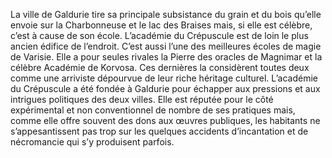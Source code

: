 La ville de Galdurie tire sa principale subsistance du grain et du bois qu’elle envoie sur la Charbonneuse et le lac des Braises mais, si elle est célèbre, c’est à cause de son école. L’académie du Crépuscule est de loin le plus ancien édifice de l’endroit. C’est aussi l’une des meilleures écoles de magie de Varisie. Elle a pour seules rivales la Pierre des oracles de Magnimar et la célèbre Académie de Korvosa. Ces dernières la considèrent toutes deux comme une arriviste dépourvue de leur riche héritage culturel. L’académie du Crépuscule a été fondée à Galdurie pour échapper aux pressions et aux intrigues politiques des deux villes. Elle est réputée pour le côté expérimental et non conventionnel de nombre de ses pratiques mais, comme elle offre souvent des dons aux œuvres publiques, les habitants ne s’appesantissent pas trop sur les quelques accidents d’incantation et de nécromancie qui s’y produisent parfois.